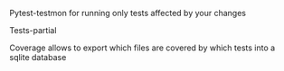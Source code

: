 Pytest-testmon for running only tests affected by your changes

Tests-partial

Coverage allows to export which files are covered by which tests into a sqlite database